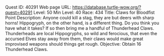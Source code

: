 Quest ID: 40291
Web page URL: https://database.turtle-wow.org/?quest=40291
Level: 50
Min Level: 40
Race: 434
Title: Claws for Bloodfist Point
Description: Anyone could kill a stag, they are but deers with sharp horns! Hippogryph, on the other hand, is a different thing. Do you think you have what it takes? If so then bring me a handful of Thunderhead Claws. Thunderheads are local Hippogryphs, so wild and ferocious, that even the accursed Elves stay away from them, their claws would make great improvised weapons should things get rough.
Objective: Obtain 16 Thunderhead Claws.

